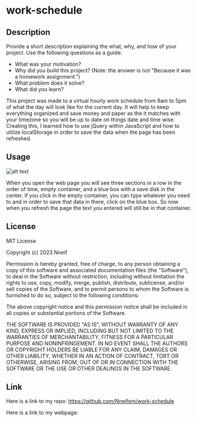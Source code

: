 # work-schedule

## Description

Provide a short description explaining the what, why, and how of your project. Use the following questions as a guide:

- What was your motivation?
- Why did you build this project? (Note: the answer is not "Because it was a homework assignment.")
- What problem does it solve?
- What did you learn?

This project was made to a virtual hourly work schedule from 9am to 5pm of what the day will look like for the current day. It will help to keep everything organized and save money and paper as the it matches with your timezone so you will be up to date on things date and time wise. Creating this, I learned how to use jQuery within JavaScript and how to utilize localStorage in order to save the data when the page has been refreshed.


## Usage

![alt text](assets/images/screenshot.png)

When you open the web page you will see three sections in a row in the order of time, empty container, and a blue box with a save disk in the center. If you click in the empty container, you can type whatever you need to and in order to save that data in there, click on the blue box. So now when you refresh the page the text you entered will still be in that container. 


## License

MIT License

Copyright (c) 2023 Nneif

Permission is hereby granted, free of charge, to any person obtaining a copy
of this software and associated documentation files (the "Software"), to deal
in the Software without restriction, including without limitation the rights
to use, copy, modify, merge, publish, distribute, sublicense, and/or sell
copies of the Software, and to permit persons to whom the Software is
furnished to do so, subject to the following conditions:

The above copyright notice and this permission notice shall be included in all
copies or substantial portions of the Software.

THE SOFTWARE IS PROVIDED "AS IS", WITHOUT WARRANTY OF ANY KIND, EXPRESS OR
IMPLIED, INCLUDING BUT NOT LIMITED TO THE WARRANTIES OF MERCHANTABILITY,
FITNESS FOR A PARTICULAR PURPOSE AND NONINFRINGEMENT. IN NO EVENT SHALL THE
AUTHORS OR COPYRIGHT HOLDERS BE LIABLE FOR ANY CLAIM, DAMAGES OR OTHER
LIABILITY, WHETHER IN AN ACTION OF CONTRACT, TORT OR OTHERWISE, ARISING FROM,
OUT OF OR IN CONNECTION WITH THE SOFTWARE OR THE USE OR OTHER DEALINGS IN THE
SOFTWARE.


## Link

Here is a link to my repo: https://github.com/Nneifem/work-schedule

Here is a link to my webpage: 